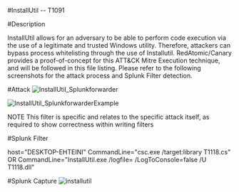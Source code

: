 #InstallUtil -- T1091

#Description

InstallUtil allows for an adversary to be able to perform code execution via the use of a legitimate and trusted Windows utility. Therefore, attackers can bypass process whitelisting through the use of Installutil. RedAtomic/Canary provides a proof-of-concept for this ATT&CK Mitre Execution technique, and will be followed in this file listing. Please refer to the following screenshots for the attack process and Splunk Filter detection.

#Attack
![InstallUtil_Splunkforwarder](https://user-images.githubusercontent.com/36422282/55598133-349fc780-571f-11e9-8da0-1c097610335e.PNG)

![InstallUtil_SplunkforwarderExample](https://user-images.githubusercontent.com/36422282/55603450-bea85a00-5738-11e9-9b58-22d4ea6398c0.PNG)

NOTE This filter is specific and relates to the specific attack itself, as required to show correctness within writing filters

#Splunk Filter

host="DESKTOP-EHTEINI" CommandLine="csc.exe  /target:library T1118.cs" OR CommandLine="InstallUtil.exe  /logfile= /LogToConsole=false /U T1118.dll"

#Splunk Capture 
![installutil](https://user-images.githubusercontent.com/36422282/55598210-a710a780-571f-11e9-8d02-439c57c49f9e.png)

